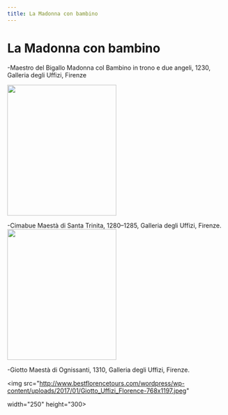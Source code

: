 ```yaml
---
title: La Madonna con bambino
---
```


# La Madonna con bambino

-Maestro del Bigallo
Madonna col Bambino in trono e due angeli, 1230, Galleria degli Uffizi, Firenze

<img src="https://upload.wikimedia.org/wikipedia/commons/7/7a/Maestro_del_bigallo%2C_madonna_col_Bambino_e_due_angeli.jpg" 
width="250" height="300">


-Cimabue
Maestà di Santa Trinita, 1280–1285, Galleria degli Uffizi, Firenze.
<img src="https://upload.wikimedia.org/wikipedia/commons/thumb/4/4a/Cimabue_-_Maest%C3%A0_di_Santa_Trinita_-_Google_Art_Project.jpg/800px-Cimabue_-_Maest%C3%A0_di_Santa_Trinita_-_Google_Art_Project.jpg" 
 width="250" height="300" >
 
-Giotto 
Maestà di Ognissanti, 1310, Galleria degli Uffizi, Firenze.

<img src="http://www.bestflorencetours.com/wordpress/wp-content/uploads/2017/01/Giotto_Uffizi_Florence-768x1197.jpeg"

 width="250" height="300>
